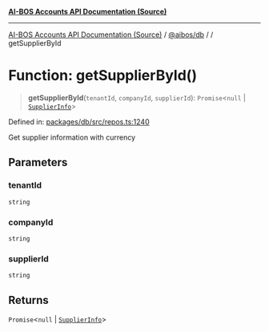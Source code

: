 [**AI-BOS Accounts API Documentation (Source)**](../../../README.md)

***

[AI-BOS Accounts API Documentation (Source)](../../../README.md) / [@aibos/db](../README.md) / [](../README.md) / getSupplierById

# Function: getSupplierById()

> **getSupplierById**(`tenantId`, `companyId`, `supplierId`): `Promise`\<`null` \| [`SupplierInfo`](../interfaces/SupplierInfo.md)\>

Defined in: [packages/db/src/repos.ts:1240](https://github.com/pohlai88/accounts/blob/48103fb36d28b2b9bfb33472b6de2f719773cde9/packages/db/src/repos.ts#L1240)

Get supplier information with currency

## Parameters

### tenantId

`string`

### companyId

`string`

### supplierId

`string`

## Returns

`Promise`\<`null` \| [`SupplierInfo`](../interfaces/SupplierInfo.md)\>
